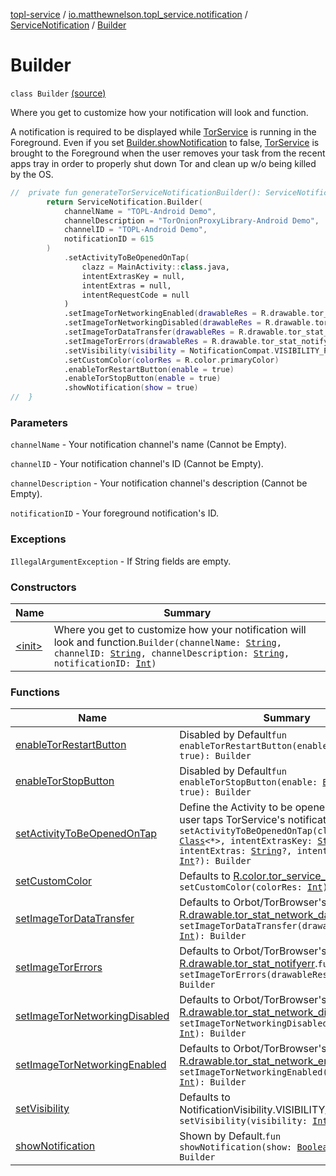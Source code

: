 [topl-service](../../../index.md) / [io.matthewnelson.topl_service.notification](../../index.md) / [ServiceNotification](../index.md) / [Builder](./index.md)

# Builder

`class Builder` [(source)](https://github.com/05nelsonm/TorOnionProxyLibrary-Android/blob/master/topl-service/src/main/java/io/matthewnelson/topl_service/notification/ServiceNotification.kt#L139)

Where you get to customize how your notification will look and function.

A notification is required to be displayed while [TorService](#) is running in the
Foreground. Even if you set [Builder.showNotification](show-notification.md) to false, [TorService](#)
is brought to the Foreground when the user removes your task from the recent apps tray
in order to properly shut down Tor and clean up w/o being killed by the OS.

``` kotlin
//  private fun generateTorServiceNotificationBuilder(): ServiceNotification.Builder {
        return ServiceNotification.Builder(
            channelName = "TOPL-Android Demo",
            channelDescription = "TorOnionProxyLibrary-Android Demo",
            channelID = "TOPL-Android Demo",
            notificationID = 615
        )
            .setActivityToBeOpenedOnTap(
                clazz = MainActivity::class.java,
                intentExtrasKey = null,
                intentExtras = null,
                intentRequestCode = null
            )
            .setImageTorNetworkingEnabled(drawableRes = R.drawable.tor_stat_network_enabled)
            .setImageTorNetworkingDisabled(drawableRes = R.drawable.tor_stat_network_disabled)
            .setImageTorDataTransfer(drawableRes = R.drawable.tor_stat_network_dataxfer)
            .setImageTorErrors(drawableRes = R.drawable.tor_stat_notifyerr)
            .setVisibility(visibility = NotificationCompat.VISIBILITY_PRIVATE)
            .setCustomColor(colorRes = R.color.primaryColor)
            .enableTorRestartButton(enable = true)
            .enableTorStopButton(enable = true)
            .showNotification(show = true)
//  }
```

### Parameters

`channelName` - Your notification channel's name (Cannot be Empty).

`channelID` - Your notification channel's ID (Cannot be Empty).

`channelDescription` - Your notification channel's description (Cannot be Empty).

`notificationID` - Your foreground notification's ID.

### Exceptions

`IllegalArgumentException` - If String fields are empty.

### Constructors

| Name | Summary |
|---|---|
| [&lt;init&gt;](-init-.md) | Where you get to customize how your notification will look and function.`Builder(channelName: `[`String`](https://kotlinlang.org/api/latest/jvm/stdlib/kotlin/-string/index.html)`, channelID: `[`String`](https://kotlinlang.org/api/latest/jvm/stdlib/kotlin/-string/index.html)`, channelDescription: `[`String`](https://kotlinlang.org/api/latest/jvm/stdlib/kotlin/-string/index.html)`, notificationID: `[`Int`](https://kotlinlang.org/api/latest/jvm/stdlib/kotlin/-int/index.html)`)` |

### Functions

| Name | Summary |
|---|---|
| [enableTorRestartButton](enable-tor-restart-button.md) | Disabled by Default`fun enableTorRestartButton(enable: `[`Boolean`](https://kotlinlang.org/api/latest/jvm/stdlib/kotlin/-boolean/index.html)` = true): Builder` |
| [enableTorStopButton](enable-tor-stop-button.md) | Disabled by Default`fun enableTorStopButton(enable: `[`Boolean`](https://kotlinlang.org/api/latest/jvm/stdlib/kotlin/-boolean/index.html)` = true): Builder` |
| [setActivityToBeOpenedOnTap](set-activity-to-be-opened-on-tap.md) | Define the Activity to be opened when your user taps TorService's notification.`fun setActivityToBeOpenedOnTap(clazz: `[`Class`](https://docs.oracle.com/javase/6/docs/api/java/lang/Class.html)`<*>, intentExtrasKey: `[`String`](https://kotlinlang.org/api/latest/jvm/stdlib/kotlin/-string/index.html)`?, intentExtras: `[`String`](https://kotlinlang.org/api/latest/jvm/stdlib/kotlin/-string/index.html)`?, intentRequestCode: `[`Int`](https://kotlinlang.org/api/latest/jvm/stdlib/kotlin/-int/index.html)`?): Builder` |
| [setCustomColor](set-custom-color.md) | Defaults to [R.color.tor_service_white](#)`fun setCustomColor(colorRes: `[`Int`](https://kotlinlang.org/api/latest/jvm/stdlib/kotlin/-int/index.html)`): Builder` |
| [setImageTorDataTransfer](set-image-tor-data-transfer.md) | Defaults to Orbot/TorBrowser's icon [R.drawable.tor_stat_network_dataxfer](#).`fun setImageTorDataTransfer(drawableRes: `[`Int`](https://kotlinlang.org/api/latest/jvm/stdlib/kotlin/-int/index.html)`): Builder` |
| [setImageTorErrors](set-image-tor-errors.md) | Defaults to Orbot/TorBrowser's icon [R.drawable.tor_stat_notifyerr](#).`fun setImageTorErrors(drawableRes: `[`Int`](https://kotlinlang.org/api/latest/jvm/stdlib/kotlin/-int/index.html)`): Builder` |
| [setImageTorNetworkingDisabled](set-image-tor-networking-disabled.md) | Defaults to Orbot/TorBrowser's icon [R.drawable.tor_stat_network_disabled](#).`fun setImageTorNetworkingDisabled(drawableRes: `[`Int`](https://kotlinlang.org/api/latest/jvm/stdlib/kotlin/-int/index.html)`): Builder` |
| [setImageTorNetworkingEnabled](set-image-tor-networking-enabled.md) | Defaults to Orbot/TorBrowser's icon [R.drawable.tor_stat_network_enabled](#).`fun setImageTorNetworkingEnabled(drawableRes: `[`Int`](https://kotlinlang.org/api/latest/jvm/stdlib/kotlin/-int/index.html)`): Builder` |
| [setVisibility](set-visibility.md) | Defaults to NotificationVisibility.VISIBILITY_SECRET`fun setVisibility(visibility: `[`Int`](https://kotlinlang.org/api/latest/jvm/stdlib/kotlin/-int/index.html)`): Builder` |
| [showNotification](show-notification.md) | Shown by Default.`fun showNotification(show: `[`Boolean`](https://kotlinlang.org/api/latest/jvm/stdlib/kotlin/-boolean/index.html)` = false): Builder` |
